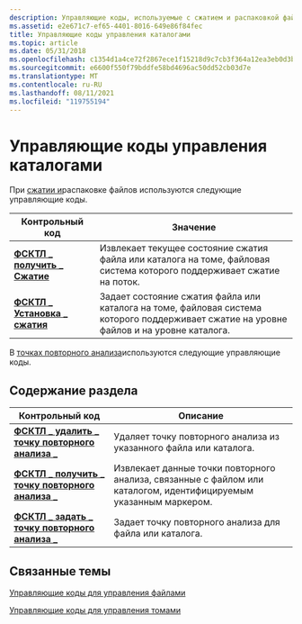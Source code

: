 ```yaml
---
description: Управляющие коды, используемые с сжатием и распаковкой файлов и с точками повторного анализа.
ms.assetid: e2e671c7-ef65-4401-8016-649e86f84fec
title: Управляющие коды управления каталогами
ms.topic: article
ms.date: 05/31/2018
ms.openlocfilehash: c1354d1a4ce72f2867ece1f15218d9c7cb3f364a12ea3eb0d3b16f66b0954e89
ms.sourcegitcommit: e6600f550f79bddfe58bd4696ac50dd52cb03d7e
ms.translationtype: MT
ms.contentlocale: ru-RU
ms.lasthandoff: 08/11/2021
ms.locfileid: "119755194"
---
```

# <a name="directory-management-control-codes"></a>Управляющие коды управления каталогами

При [сжатии и](file-compression-and-decompression.md)распаковке файлов используются следующие управляющие коды.



| Контрольный код                                             | Значение                                                                                                                                     |
|----------------------------------------------------------|---------------------------------------------------------------------------------------------------------------------------------------------|
| [**ФСКТЛ \_ получить \_ Сжатие**](/windows/win32/api/winioctl/ni-winioctl-fsctl_get_compression) | Извлекает текущее состояние сжатия файла или каталога на томе, файловая система которого поддерживает сжатие на поток.<br/>    |
| [**ФСКТЛ \_ Установка \_ сжатия**](/windows/win32/api/winioctl/ni-winioctl-fsctl_set_compression) | Задает состояние сжатия файла или каталога на томе, файловая система которого поддерживает сжатие на уровне файлов и на уровне каталога.<br/> |



 

В [точках повторного анализа](reparse-points.md)используются следующие управляющие коды.

## <a name="in-this-section"></a>Содержание раздела



| Контрольный код                                                                   | Описание                                                                                                           |
|--------------------------------------------------------------------------------|-----------------------------------------------------------------------------------------------------------------------|
| [**ФСКТЛ \_ удалить \_ точку повторного анализа \_**](/windows/win32/api/winioctl/ni-winioctl-fsctl_delete_reparse_point)<br/> | Удаляет точку повторного анализа из указанного файла или каталога.<br/>                                              |
| [**ФСКТЛ \_ получить \_ точку повторного анализа \_**](/windows/win32/api/winioctl/ni-winioctl-fsctl_get_reparse_point)<br/>       | Извлекает данные точки повторного анализа, связанные с файлом или каталогом, идентифицируемым указанным маркером.<br/> |
| [**ФСКТЛ \_ задать \_ точку повторного анализа \_**](/windows/win32/api/winioctl/ni-winioctl-fsctl_set_reparse_point)<br/>       | Задает точку повторного анализа для файла или каталога.<br/>                                                               |



 

## <a name="related-topics"></a>Связанные темы

<dl> <dt>

[Управляющие коды для управления файлами](file-management-control-codes.md)
</dt> <dt>

[Управляющие коды для управления томами](volume-management-control-codes.md)
</dt> </dl>

 

